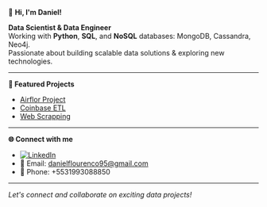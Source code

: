👋 **Hi, I'm Daniel!**

**Data Scientist & Data Engineer**  
Working with **Python**, **SQL**, and **NoSQL** databases: MongoDB, Cassandra, Neo4j.  
Passionate about building scalable data solutions & exploring new technologies.

---

**🚀 Featured Projects**
- [Airflor Project](https://github.com/flourenco-daniel/airflow_project)
- [Coinbase ETL](https://github.com/flourenco-daniel/etl_jornada/)
- [Web Scrapping](https://github.com/flourenco-daniel/scraping_jornada)

---

**🌐 Connect with me**

- [![LinkedIn](https://img.shields.io/badge/LinkedIn-blue?logo=linkedin&logoColor=white)]((https://www.linkedin.com/in/daniel-lourenco-data/))
- 📧 Email: danielflourenco95@gmail.com
- 📱 Phone: +5531993088850
---

*Let's connect and collaborate on exciting data projects!*
